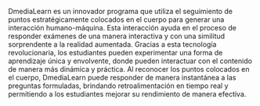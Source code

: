 DmediaLearn es un innovador programa que utiliza el seguimiento de puntos estratégicamente colocados en el cuerpo para generar una interacción humano-máquina. Esta interacción ayuda en el proceso de responder exámenes de una manera interactiva y con una similitud sorprendente a la realidad aumentada. Gracias a esta tecnología revolucionaria, los estudiantes pueden experimentar una forma de aprendizaje única y envolvente, donde pueden interactuar con el contenido de manera más dinámica y práctica. Al reconocer los puntos colocados en el cuerpo, DmediaLearn puede responder de manera instantánea a las preguntas formuladas, brindando retroalimentación en tiempo real y permitiendo a los estudiantes mejorar su rendimiento de manera efectiva.
